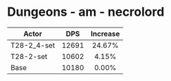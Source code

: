 # Dungeons - am - necrolord
| Actor | DPS | Increase |
|---|:---:|:---:|
|T28-2_4-set|12691|24.67%|
|T28-2-set|10602|4.15%|
|Base|10180|0.00%|
